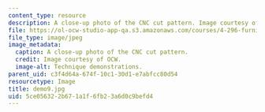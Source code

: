 ```yaml
---
content_type: resource
description: A close-up photo of the CNC cut pattern. Image courtesy of OCW.
file: https://ol-ocw-studio-app-qa.s3.amazonaws.com/courses/4-296-furniture-making-spring-2005/5ce056322b671a1f6fb23a6d0c9befd4_demo9.jpg
file_type: image/jpeg
image_metadata:
  caption: A close-up photo of the CNC cut pattern.
  credit: Image courtesy of OCW.
  image-alt: Technique demonstrations.
parent_uid: c3f4d64a-674f-10c1-30d1-e7abfcc80d54
resourcetype: Image
title: demo9.jpg
uid: 5ce05632-2b67-1a1f-6fb2-3a6d0c9befd4
---
```

